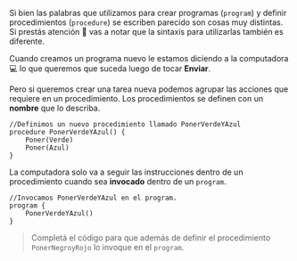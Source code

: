 Si bien las palabras que utilizamos para crear programas (`program`) y definir procedimientos (`procedure`) se escriben parecido son cosas muy distintas. Si prestás atención :eyes: vas a notar que la sintaxis para utilizarlas también es diferente.

Cuando creamos un programa nuevo le estamos diciendo a la computadora:computer: lo que queremos que suceda luego de tocar **Enviar**.

Pero si queremos crear una tarea nueva podemos agrupar las acciones que requiere en un procedimiento. Los procedimientos se definen con un **nombre** que lo describa.

``` gobstones
//Definimos un nuevo procedimiento llamado PonerVerdeYAzul
procedure PonerVerdeYAzul() {
	Poner(Verde)
	Poner(Azul)
}
```

La computadora solo va a seguir las instrucciones dentro de un procedimiento cuando sea **invocado** dentro de un `program`.

``` gobstones
//Invocamos PonerVerdeYAzul en el program.
program {
	PonerVerdeYAzul()
}
```

> Completá el código para que además de definir el procedimiento `PonerNegroyRojo` lo invoque en el `program`.
